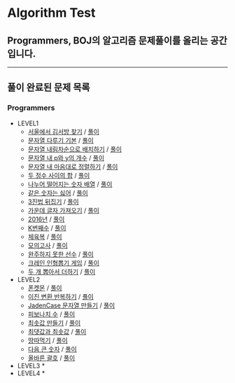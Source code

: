 # Algorithm Test
## Programmers, BOJ의 알고리즘 문제풀이를 올리는 공간입니다.

* * *
## 풀이 완료된 문제 목록
### Programmers
* LEVEL1
  * [서울에서 김서방 찾기](https://programmers.co.kr/learn/courses/30/lessons/12919) / [풀이](./src/programmers/level1/P12919.java)
  * [문자열 다루기 기본](https://programmers.co.kr/learn/courses/30/lessons/12918) / [풀이](./src/programmers/level1/P12918.java)
  * [문자열 내림차순으로 배치하기](https://programmers.co.kr/learn/courses/30/lessons/12917) / [풀이](./src/programmers/level1/P12917.java)
  * [문자열 내 p와 y의 개수](https://programmers.co.kr/learn/courses/30/lessons/12916) / [풀이](./src/programmers/level1/P12916.java)
  * [문자열 내 마음대로 정렬하기](https://programmers.co.kr/learn/courses/30/lessons/12915) / [풀이](./src/programmers/level1/P12915.java)
  * [두 정수 사이의 합](https://programmers.co.kr/learn/courses/30/lessons/12912) / [풀이](./src/programmers/level1/P12912.java)
  * [나누어 떨어지는 숫자 배열](https://programmers.co.kr/learn/courses/30/lessons/12910) / [풀이](./src/programmers/level1/P12910.java)
  * [같은 숫자는 싫어](https://programmers.co.kr/learn/courses/30/lessons/12906) / [풀이](./src/programmers/level1/P12906.java)
  * [3진법 뒤집기](https://programmers.co.kr/learn/courses/30/lessons/68935) / [풀이](./src/programmers/level1/P68935.java)
  * [가운데 글자 가져오기](https://programmers.co.kr/learn/courses/30/lessons/12903) / [풀이](./src/programmers/level1/P12903.java)
  * [2016년](https://programmers.co.kr/learn/courses/30/lessons/12901) / [풀이](./src/programmers/level1/P12901.java)
  * [K번째수](https://programmers.co.kr/learn/courses/30/lessons/42748) / [풀이](./src/programmers/level1/P42748.java)
  * [체육복](https://programmers.co.kr/learn/courses/30/lessons/42862) / [풀이](./src/programmers/level1/P42862.java)
  * [모의고사](https://programmers.co.kr/learn/courses/30/lessons/42840) / [풀이](./src/programmers/level1/P42840.java)
  * [완주하지 못한 선수](https://programmers.co.kr/learn/courses/30/lessons/42576) / [풀이](./src/programmers/level1/P42576.java)
  * [크레인 인형뽑기 게임](https://programmers.co.kr/learn/courses/30/lessons/64061) / [풀이](./src/programmers/level1/P64061.java)
  * [두 개 뽑아서 더하기](https://programmers.co.kr/learn/courses/30/lessons/68644) / [풀이](./src/programmers/level1/P68644.java)
* LEVEL2
  * [폰켓몬](https://programmers.co.kr/learn/courses/30/lessons/1845) / [풀이](./src/programmers/level2/P1845.java)
  * [이진 변환 반복하기](https://programmers.co.kr/learn/courses/30/lessons/70129) / [풀이](./src/programmers/level2/P70129.java)
  * [JadenCase 문자열 만들기](https://programmers.co.kr/learn/courses/30/lessons/12951) / [풀이](./src/programmers/level2/P12951.java)
  * [피보나치 수](https://programmers.co.kr/learn/courses/30/lessons/12945) / [풀이](./src/programmers/level2/P12945.java)
  * [최솟값 만들기](https://programmers.co.kr/learn/courses/30/lessons/12941) / [풀이](./src/programmers/level2/P12941.java)
  * [최댓값과 최솟값](https://programmers.co.kr/learn/courses/30/lessons/12939) / [풀이](./src/programmers/level2/P12939.java)
  * [땅따먹기](https://programmers.co.kr/learn/courses/30/lessons/12913) / [풀이](./src/programmers/level2/P12913.java)
  * [다음 큰 숫자](https://programmers.co.kr/learn/courses/30/lessons/12911) / [풀이](./src/programmers/level2/P12911.java)
  * [올바른 괄호](https://programmers.co.kr/learn/courses/30/lessons/12909) / [풀이](./src/programmers/level2/P12909.java)
* LEVEL3
  * 
* LEVEL4
  *
    